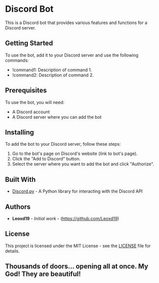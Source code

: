 # Discord Bot

This is a Discord bot that provides various features and functions for a Discord server.

## Getting Started

To use the bot, add it to your Discord server and use the following commands:

- !command1: Description of command 1.
- !command2: Description of command 2.

## Prerequisites

To use the bot, you will need:

- A Discord account
- A Discord server where you can add the bot

## Installing

To add the bot to your Discord server, follow these steps:

1. Go to the bot's page on Discord's website (link to bot's page).
2. Click the "Add to Discord" button.
3. Select the server where you want to add the bot and click "Authorize".

## Built With

- [Discord.py](https://github.com/Rapptz/discord.py) - A Python library for interacting with the Discord API

## Authors

- **Leoxd19** - *Initial work* - (https://github.com/Leoxd19)

## License

This project is licensed under the MIT License - see the [LICENSE](LICENSE) file for details.





## Thousands of doors... opening all at once. My God! They are beautiful!

